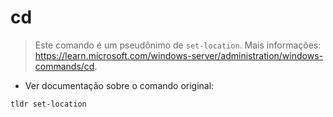 # cd

> Este comando é um pseudônimo de `set-location`.
> Mais informações: <https://learn.microsoft.com/windows-server/administration/windows-commands/cd>.

- Ver documentação sobre o comando original:

`tldr set-location`
